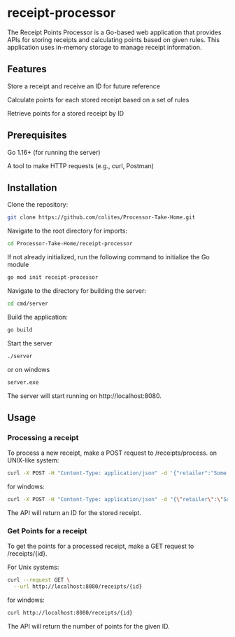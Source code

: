 # receipt-processor

The Receipt Points Processor is a Go-based web application that provides APIs for storing receipts and calculating points based on given rules. This application uses in-memory storage to manage receipt information.

## Features
Store a receipt and receive an ID for future reference

Calculate points for each stored receipt based on a set of rules

Retrieve points for a stored receipt by ID

## Prerequisites
Go 1.16+ (for running the server)

A tool to make HTTP requests (e.g., curl, Postman)

## Installation

Clone the repository:
```bash
git clone https://github.com/colites/Processor-Take-Home.git
```

Navigate to the root directory for imports:
```bash
cd Processor-Take-Home/receipt-processor
```

If not already initialized, run the following command to initialize the Go module
```bash
go mod init receipt-processor
```

Navigate to the directory for building the server:
```bash
cd cmd/server
```
Build the application:
```bash
go build
```
Start the server
```bash
./server
```
or on windows
```bash
server.exe
```

The server will start running on http://localhost:8080.

## Usage

### Processing a receipt
To process a new receipt, make a POST request to /receipts/process.
on UNIX-like system:
```bash
curl -X POST -H "Content-Type: application/json" -d '{"retailer":"Some Retailer","purchaseDate":"2023-09-18","purchaseTime":"15:04","items":[{"shortDescription":"item1","price":"10.00"},{"shortDescription":"item2","price":"20.00"}],"total":"30.00"}' http://localhost:8080/receipts/process
```

for windows:
```bash
curl -X POST -H "Content-Type: application/json" -d "{\"retailer\":\"Some Retailer\",\"purchaseDate\":\"2023-09-18\",\"purchaseTime\":\"15:04\",\"items\":[{\"shortDescription\":\"item1\",\"price\":\"10.00\"},{\"shortDescription\":\"item2\",\"price\":\"20.00\"}],\"total\":\"30.00\"}" http://localhost:8080/receipts/process
```

The API will return an ID for the stored receipt.

### Get Points for a receipt

To get the points for a processed receipt, make a GET request to /receipts/{id}.

For Unix systems:
```bash
curl --request GET \
  --url http://localhost:8080/receipts/{id}
```

for windows:
```bash
curl http://localhost:8080/receipts/{id}
```

The API will return the number of points for the given ID.

